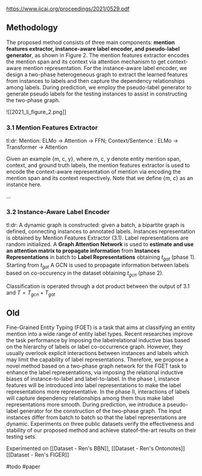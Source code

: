 https://www.ijcai.org/proceedings/2021/0529.pdf

## Methodology 
The proposed method consists of three main components: **mention features extractor, instance-aware label encoder, and pseudo-label generator**, as shown in Figure 2. The mention features extractor encodes the mention span and its context via attention mechanism to get context-aware mention representation. For the instance-aware label encoder, we design a two-phase heterogeneous graph to extract the learned features from instances to labels and then capture the dependency relationships among labels. During prediction, we employ the pseudo-label generator to generate pseudo labels for the testing instances to assist in constructing the two-phase graph. 

![[2021_li_figure_2.png]]

### 3.1 Mention Features Extractor 

tl:dr: Mention: ELMo -> Attention -> FFN; Context/Sentence : ELMo -> Transformer -> Attention

Given an example {m, c, y}, where m, c, y denote entity mention span, context, and ground truth labels, the mention features extractor is used to encode the context-aware representation of mention via encoding the mention span and its context respectively. Note that we define {m, c} as an instance here.

...

### 3.2 Instance-Aware Label Encoder

tl:dr: A dynamic graph is constructed: given a batch, a bipartite graph is defined, connecting instances to annotated labels. Instances representation is obtained by Mention Features Extractor (3.1). Label representations are random initialized. A **Graph Attention Network** is used to **estimate and use an attention matrix to propagate information** from **Instances Representations** in batch to **Label Representations** obtaining $t_{gat}$ (phase 1). Starting from $t_{gat}$ A GCN is used to propagate information between labels based on co-occurency in the dataset obtaining $t_{gcn}$ (phase 2).

Classification is operated through a dot product between the output of 3.1 and $T = T_{gcn} + T_{gat}$



## Old

Fine-Grained Entity Typing (FGET) is a task that aims at classifying an entity mention into a wide range of entity label types. Recent researches improve the task performance by imposing the labelrelational inductive bias based on the hierarchy of labels or label co-occurrence graph. However, they usually overlook explicit interactions between instances and labels which may limit the capability of label representations. Therefore, we propose a novel method based on a two-phase graph network for the FGET task to enhance the label representations, via imposing the relational inductive biases of instance-to-label and label-to-label. In the phase I, instance features will be introduced into label representations to make the label representations more representative. In the phase II, interactions of labels will capture dependency relationships among them thus make label representations more smooth. During prediction, we introduce a pseudo-label generator for the construction of the two-phase graph. The input instances differ from batch to batch so that the label representations are dynamic. Experiments on three public datasets verify the effectiveness and stability of our proposed method and achieve stateof-the-art results on their testing sets.

Experimented on [[Dataset - Ren's BBN]], [[Dataset - Ren's Ontonotes]] [[Dataset - Ren's FIGER]]

#todo #paper 